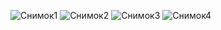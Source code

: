 ![Снимок1](https://github.com/Ziklson/androidMarathod-DataStorage/assets/96010534/1d26d44b-0a66-4129-bb29-71f4b79440d7)
![Снимок2](https://github.com/Ziklson/androidMarathod-DataStorage/assets/96010534/cbe85a0d-8949-4817-8212-c5aa05b26730)
![Снимок3](https://github.com/Ziklson/androidMarathod-DataStorage/assets/96010534/8b3c6982-594e-43b3-af30-156cb1317d84)
![Снимок4](https://github.com/Ziklson/androidMarathod-DataStorage/assets/96010534/090782cb-23eb-4e8e-bdb6-0b4f2f2ce83e)

